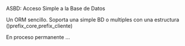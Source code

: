 ASBD: Acceso Simple a la Base de Datos

Un ORM sencillo. Soporta una simple BD o multiples con una estructura ()prefix_core,prefix_cliente)

En proceso permanente ...

